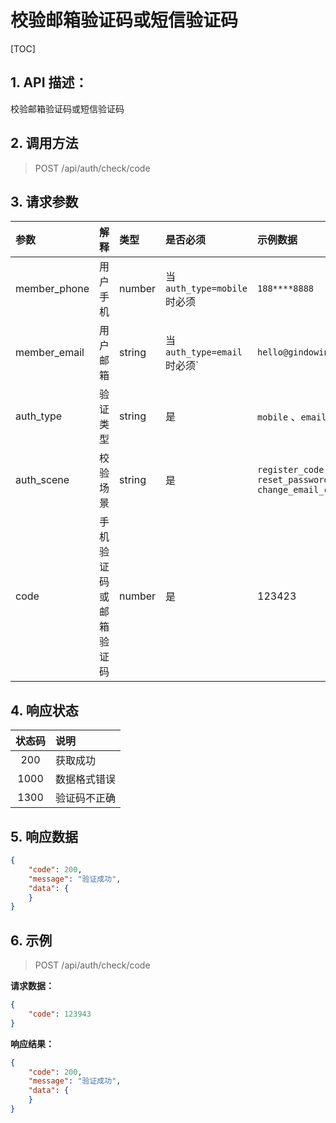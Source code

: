 # 校验邮箱验证码或短信验证码

[TOC]

## 1. API 描述：

校验邮箱验证码或短信验证码

## 2. 调用方法

> POST /api/auth/check/code


## 3. 请求参数
参数|解释|类型|是否必须|示例数据
:----|:---|:---|:---|:---
member_phone | 用户手机 | number | 当 `auth_type=mobile` 时必须 | `188****8888`
member_email | 用户邮箱 | string | 当 `auth_type=email` 时必须` | `hello@gindowin.com`
auth_type | 验证类型 | string | 是 | `mobile` 、`email`
auth_scene | 校验场景 | string | 是 | `register_code` <br> `reset_password_code` <br> `change_email_code`
code | 手机验证码或邮箱验证码 | number | 是 | 123423

## 4. 响应状态

状态码 | 说明
:---:|:---
200 | 获取成功
1000 | 数据格式错误
1300|验证码不正确

## 5. 响应数据

```json
{
    "code": 200,
    "message": "验证成功",
    "data": {
    }
}
```

## 6. 示例

> POST /api/auth/check/code

**请求数据：**
```json
{
    "code": 123943
}
```

**响应结果：**

```json
{
    "code": 200,
    "message": "验证成功",
    "data": {
    }
}
```
